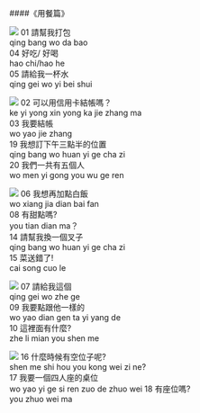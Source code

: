 <?php
$top = file_get_contents('basic.php');
echo $top;
?>

<div class="one item content" markdown="1">

####《用餐篇》

![](img/ch2/06/1.4.5.png)
01 請幫我打包   
qing bang wo da bao   
04 好吃/ 好喝   
hao chi/hao he   
05 請給我一杯水   
qing gei wo yi bei shui

![](img/ch2/06/2.3.19.20.png)
02 可以用信用卡結帳嗎？   
ke yi yong xin yong ka jie zhang ma   
03 我要結帳   
wo yao jie zhang   
19 我想訂下午三點半的位置   
qing bang wo huan yi ge cha zi   
20 我們一共有五個人   
wo men yi gong you wu ge ren

![](img/ch2/06/6.8.14.15.png)
06 我想再加點白飯   
wo xiang jia dian bai fan   
08 有甜點嗎?   
you tian dian ma？   
14 請幫我換一個叉子   
qing bang wo huan yi ge cha zi   
15 菜送錯了!   
cai song cuo le

![](img/ch2/06/7.9.10.png)
07 請給我這個   
qing gei wo zhe ge   
09 我要點跟他一樣的   
wo yao dian gen ta yi yang de   
10 這裡面有什麼?   
zhe li mian you shen me

![](img/ch2/06/16.17.18.png)
16 什麼時候有空位子呢?   
shen me shi hou you kong wei zi ne?   
17 我要一個四人座的桌位   
wo yao yi ge si ren zuo de zhuo wei
18 有座位嗎?   
you zhuo wei ma

</div>
<?php
$end = file_get_contents('end.php');
echo $end;
?>
